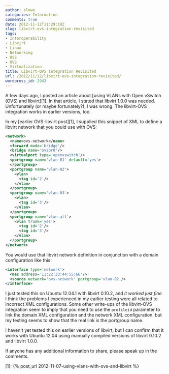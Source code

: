 ```yaml
---
author: slowe
categories: Information
comments: true
date: 2012-11-12T11:29:10Z
slug: libvirt-ovs-integration-revisited
tags:
- Interoperability
- Libvirt
- Linux
- Networking
- OSS
- OVS
- Virtualization
title: Libvirt-OVS Integration Revisited
url: /2012/11/12/libvirt-ovs-integration-revisited/
wordpress_id: 2943
---
```


A few days ago, I posted an article about [using VLANs with Open vSwitch (OVS) and libvirt][1]. In that article, I stated that libvirt 1.0.0 was needed. Unfortunately (or maybe fortunately?), I was wrong. The libvirt-OVS integration works in earlier versions, too.

In my [earlier OVS-libvirt post][1], I supplied this snippet of XML to define a libvirt network that you could use with OVS:

``` xml
<network>
  <name>ovs-network</name>
  <forward mode='bridge'/>
  <bridge name='ovsbr0'/>
  <virtualport type='openvswitch'/>
  <portgroup name='vlan-01' default='yes'>
  </portgroup>
  <portgroup name='vlan-02'>
    <vlan>
      <tag id='2'/>
    </vlan>
  </portgroup>
  <portgroup name='vlan-03'>
    <vlan>
      <tag id='3'/>
    </vlan>
  </portgroup>
  <portgroup name='vlan-all'>
    <vlan trunk='yes'>
      <tag id='2'/>
      <tag id='3'/>
    </vlan>
  </portgroup>
</network>
```

You would use that libvirt network definition in conjunction with a domain configuration like this:

``` xml
<interface type='network'>
  <mac address='11:22:33:44:55:66'/>
  <source network='ovs-network' portgroup='vlan-02'/>
</interface>
```

I just tested this on Ubuntu 12.04.1 with libvirt 0.10.2, and _it worked just fine._ I think the problems I experienced in my earlier testing were all related to incorrect XML configurations. Some other write-ups of the libvirt-OVS integration seem to imply that you need to use the `profileid` parameter to link the domain XML configuration and the network XML configuration, but my testing seems to show that the real link is the portgroup name.

I haven't yet tested this on earlier versions of libvirt, but I can confirm that it works with Ubuntu 12.04 using manually compiled versions of libvirt 0.10.2 and libvirt 1.0.0.

If anyone has any additional information to share, please speak up in the comments.


[1]: {% post_url 2012-11-07-using-vlans-with-ovs-and-libvirt %}
